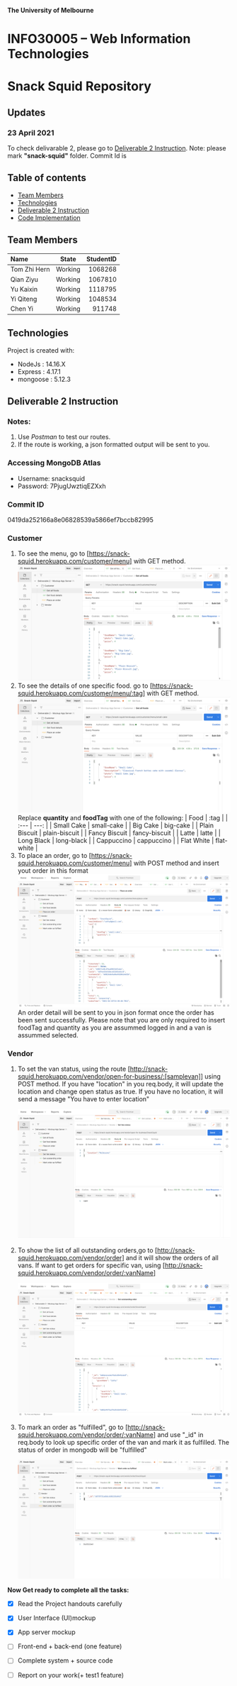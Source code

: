 **The University of Melbourne**
# INFO30005 – Web Information Technologies

# Snack Squid Repository

## Updates
### 23 April 2021
To check delivarable 2, please go to [Deliverable 2 Instruction](#deliverable-2-instruction). Note: please mark **"snack-squid"** folder. Commit Id is


## Table of contents
* [Team Members](#team-members)
* [Technologies](#technologies)
* [Deliverable 2 Instruction](#deliverable-2-instruction)
* [Code Implementation](#code-implementation)

## Team Members

| Name         |   State  |  StudentID  |
| :---         |   -----  |       ---:  |
| Tom Zhi Hern | Working  |   1068268   |
| Qian Ziyu    | Working  |   1067810   |
| Yu Kaixin    | Working  |   1118795   |
| Yi Qiteng    | Working  |   1048534   |
| Chen Yi      | Working  |   911748    |


## Technologies
Project is created with:
* NodeJs : 14.16.X
* Express : 4.17.1
* mongoose : 5.12.3

## Deliverable 2 Instruction
### Notes: 
1. Use *Postman* to test our routes.
2. If the route is working, a json formatted output will be sent to you.

### Accessing MongoDB Atlas
- Username: snacksquid
- Password: 7PjugUwztiqEZXxh

### Commit ID
0419da252166a8e06828539a5866ef7bccb82995

### Customer
1. To see the menu, go to [https://snack-squid.herokuapp.com/customer/menu] with GET method.
   ![img-01](img/img-01.png)
1. To see the details of one specific food. go to [https://snack-squid.herokuapp.com/customer/menu/:tag] with GET method. 
    ![img-02](img/img-02.png)
    Replace **quantity** and **foodTag** with one of the following:
    |      Food     |      :tag     |
    | :---          |          ---: |
    | Small Cake    | small-cake    |
    | Big Cake      | big-cake      |
    | Plain Biscuit | plain-biscuit |
    | Fancy Biscuit | fancy-biscuit |
    | Latte         | latte         |
    | Long Black    | long-black    |
    | Cappuccino    | cappuccino    |
    | Flat White    | flat-white    |
1. To place an order, go to [https://snack-squid.herokuapp.com/customer/menu] with POST method and insert yout order in this format
    ![img-03](img/img-03.png)
    An order detail will be sent to you in json format once the order has been sent successfully. Please note that you are only required to insert foodTag and quantity as you are assummed logged in and a van is assummed selected.

### Vendor
1. To set the van status, using the route [http://snack-squid.herokuapp.com/vendor/open-for-business/:[samplevan]] using POST method. If you have "location" in you req.body, it will update the location and change open status as true. If you have no location, it will send a message "You have to enter location"

    ![img-04](img/img-04.png)
2. To show the list of all outstanding orders,go to [http://snack-squid.herokuapp.com/vendor/order] and it will show the orders of all vans. If want to get orders for specific van, using [http://snack-squid.herokuapp.com/vendor/order/:vanName]

    ![img-05](img/img-05.png)
3. To mark an order as "fulfilled", go to [http://snack-squid.herokuapp.com/vendor/order/:vanName] and use "_id" in req.body to look up specific order of the van and mark it as fulfilled. The status of order in mongodb will be "fulfilled"

    ![img-06](img/img-06.png)

**Now Get ready to complete all the tasks:**

- [x] Read the Project handouts carefully
- [x] User Interface (UI)mockup
- [x] App server mockup
- [ ] Front-end + back-end (one feature)
- [ ] Complete system + source code
- [ ] Report on your work(+ test1 feature)

